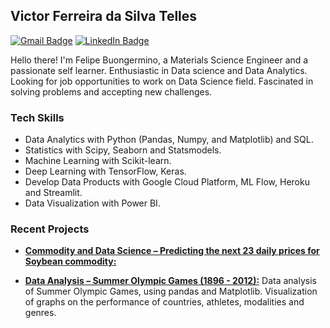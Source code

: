 ## Victor Ferreira da Silva Telles

[![Gmail Badge](https://img.shields.io/badge/-Gmail-c14438?style=flat-square&logo=Gmail&logoColor=white&link=mailto:victor.fs.telles@gmail.com)](mailto:victor.fs.telles@gmail.com)
[![LinkedIn Badge](https://img.shields.io/badge/-LinkedIn-2867B2?style=flat-square&labelColor=2867B2&logo=linkedin&logoColor=white&link=https://https://www.linkedin.com/in/victor-ferreira-da-silva-telles-a735903a/)](https://www.linkedin.com/in/victor-ferreira-da-silva-telles-a735903a/)

Hello there! I'm Felipe Buongermino, a Materials Science Engineer and a passionate self learner. Enthusiastic in Data science and Data Analytics. Looking for job opportunities to work on Data Science field. Fascinated in solving problems and accepting new challenges.



### Tech Skills

-   Data Analytics with Python (Pandas, Numpy, and Matplotlib) and SQL.
-   Statistics with Scipy, Seaborn and Statsmodels.
-   Machine Learning with Scikit-learn.
-   Deep Learning with TensorFlow, Keras.
-   Develop Data Products with Google Cloud Platform, ML Flow, Heroku and Streamlit.
-   Data Visualization with Power BI.
  
 

### Recent Projects

-   **[Commodity and Data Science – Predicting the next 23 daily prices for Soybean commodity:](https://github.com/VLieberg/project_commodity_prices.git)**

-   **[Data Analysis – Summer Olympic Games (1896 - 2012):](https://github.com/FelipeBuongermino/olympic-sports-medals.git)**
      Data analysis of Summer Olympic Games, using pandas and Matplotlib. Visualization of graphs on the performance of countries, athletes, modalities and genres.
